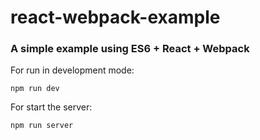 # react-webpack-example

### A simple example using ES6 + React + Webpack

For run in development mode:

`npm run dev`

For start the server:

`npm run server`
